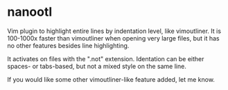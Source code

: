 # nanootl
Vim plugin to highlight entire lines by indentation level, like vimoutliner. It is 100-1000x faster than vimoutliner when opening very large files, but it has no other features besides line highlighting.

It activates on files with the ".not" extension. Identation can be either spaces- or tabs-based, but not a mixed style on the same line.

If you would like some other vimoutliner-like feature added, let me know.
